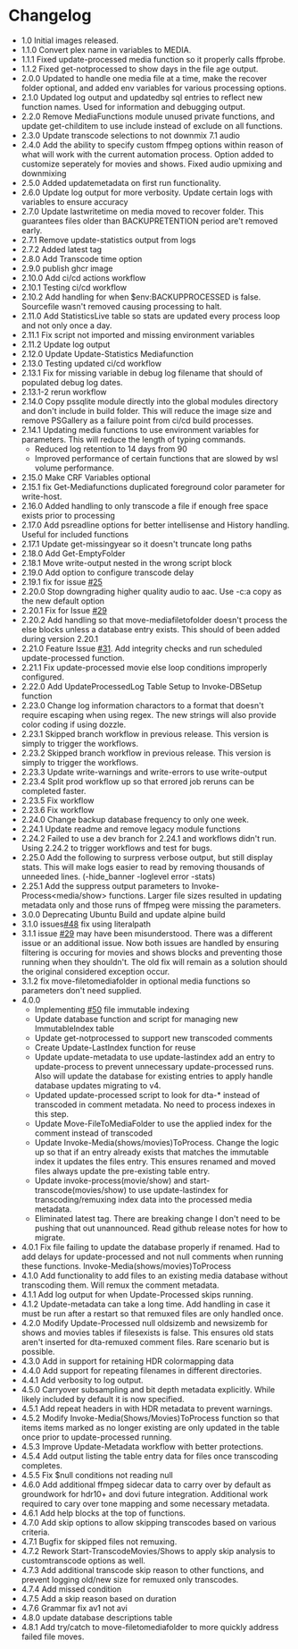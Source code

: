 # Changelog
- 1.0 Initial images released.
- 1.1.0 Convert plex name in variables to MEDIA.
- 1.1.1 Fixed update-processed media function so it properly calls ffprobe.
- 1.1.2 Fixed get-notprocessed to show days in the file age output.
- 2.0.0 Updated to handle one media file at a time, make the recover folder optional, and added env variables for various processing options.
- 2.1.0 Updated log output and updatedby sql entries to reflect new function names. Used for information and debugging output.
- 2.2.0 Remove MediaFunctions module unused private functions, and update get-childitem to use include instead of exclude on all functions.
- 2.3.0 Update transcode selections to not downmix 7.1 audio
- 2.4.0 Add the ability to specify custom ffmpeg options within reason of what will work with the current automation process. Option added to customize seperately for movies and shows. Fixed audio upmixing and downmixing
- 2.5.0 Added updatemetadata on first run functionality.
- 2.6.0 Update log output for more verbosity. Update certain logs with variables to ensure accuracy
- 2.7.0 Update lastwritetime on media moved to recover folder. This guarantees files older than BACKUPRETENTION period are't removed early.
- 2.7.1 Remove update-statistics output from logs
- 2.7.2 Added latest tag
- 2.8.0 Add Transcode time option
- 2.9.0 publish ghcr image
- 2.10.0 Add ci/cd actions workflow
- 2.10.1 Testing ci/cd workflow
- 2.10.2 Add handling for when $env:BACKUPPROCESSED is false. Sourcefile wasn't removed causing processing to halt.
- 2.11.0 Add StatisticsLive table so stats are updated every process loop and not only once a day.
- 2.11.1 Fix script not imported and missing environment variables
- 2.11.2 Update log output
- 2.12.0 Update Update-Statistics Mediafunction
- 2.13.0 Testing updated ci/cd workflow
- 2.13.1 Fix for missing variable in debug log filename that should of populated debug log dates.
- 2.13.1-2 rerun workflow
- 2.14.0 Copy pssqlite module directly into the global modules directory and don't include in build folder. This will reduce the image size and remove PSGallery as a failure point from ci/cd build processes.
- 2.14.1 Updating media functions to use environment variables for parameters. This will reduce the length of typing commands.
    - Reduced log retention to 14 days from 90
    - Improved performance of certain functions that are slowed by wsl volume performance.
- 2.15.0 Make CRF Variables optional
- 2.15.1 fix Get-Mediafunctions duplicated foreground color parameter for write-host.
- 2.16.0 Added handling to only transcode a file if enough free space exists prior to processing
- 2.17.0 Add psreadline options for better intellisense and History handling. Useful for included functions
- 2.17.1 Update get-missingyear so it doesn't truncate long paths
- 2.18.0 Add Get-EmptyFolder
- 2.18.1 Move write-output nested in the wrong script block
- 2.19.0 Add option to configure transcode delay
- 2.19.1 fix for issue [#25](https://github.com/TheTaylorLee/docker-transcodeautomation/issues/25)
- 2.20.0 Stop downgrading higher quality audio to aac. Use -c:a copy as the new default option
- 2.20.1 Fix for Issue [#29](https://github.com/TheTaylorLee/docker-transcodeautomation/issues/29)
- 2.20.2 Add handling so that move-mediafiletofolder doesn't process the else blocks unless a database entry exists. This should of been added during version 2.20.1
- 2.21.0 Feature Issue [#31](https://github.com/TheTaylorLee/docker-transcodeautomation/issues/31). Add integrity checks and run scheduled update-processed function.
- 2.21.1 Fix update-processed movie else loop conditions improperly configured.
- 2.22.0 Add UpdateProcessedLog Table Setup to Invoke-DBSetup function
- 2.23.0 Change log information charactors to a format that doesn't require escaping when using regex. The new strings will also provide color coding if using dozzle.
- 2.23.1 Skipped branch workflow in previous release. This version is simply to trigger the workflows.
- 2.23.2 Skipped branch workflow in previous release. This version is simply to trigger the workflows.
- 2.23.3 Update write-warnings and write-errors to use write-output
- 2.23.4 Split prod workflow up so that errored job reruns can be completed faster.
- 2.23.5 Fix workflow
- 2.23.6 Fix workflow
- 2.24.0 Change backup database frequency to only one week.
- 2.24.1 Update readme and remove legacy module functions
- 2.24.2 Failed to use a dev branch for 2.24.1 and workflows didn't run. Using 2.24.2 to trigger workflows and test for bugs.
- 2.25.0 Add the following to surpress verbose output, but still display stats. This will make logs easier to read by removing thousands of unneeded lines. (-hide_banner -loglevel error -stats)
- 2.25.1 Add the suppress output parameters to Invoke-Process<media/show> functions. Larger file sizes resulted in updating metadata only and those runs of ffmpeg were missing the parameters.
- 3.0.0 Deprecating Ubuntu Build and update alpine build
- 3.1.0 issues[#48](https://github.com/TheTaylorLee/docker-transcodeautomation/issues/48) fix using literalpath
- 3.1.1 issue [#29](https://github.com/TheTaylorLee/docker-transcodeautomation/issues/29) may have been misunderstood. There was a different issue or an additional issue. Now both issues are handled by ensuring filtering is occuring for movies and shows blocks and preventing those running when they shouldn't. The old fix will remain as a solution should the original considered exception occur.
- 3.1.2 fix move-filetomediafolder in optional media functions so parameters don't need supplied.
- 4.0.0
    - Implementing [#50](https://github.com/TheTaylorLee/docker-transcodeautomation/issues/50) file immutable indexing
    - Update database function and script for managing new ImmutableIndex table
    - Update get-notprocessed to support new transcoded comments
    - Create Update-LastIndex function for reuse
    - Update update-metadata to use update-lastindex add an entry to update-process to prevent unnecessary update-processed runs. Also will update the database for existing entries to apply handle database updates migrating to v4.
    - Updated update-processed script to look for dta-* instead of transcoded in comment metadata. No need to process indexes in this step.
    - Update Move-FileToMediaFolder to use the applied index for the comment instead of transcoded
    - Update Invoke-Media(shows/movies)ToProcess. Change the logic up so that if an entry already exists that matches the immutable index it updates the files entry. This ensures renamed and moved files always update the pre-existing table entry.
    - Update invoke-process(movie/show) and start-transcode(movies/show) to use update-lastindex for transcoding/remuxing index data into the processed media metadata.
    - Eliminated latest tag. There are breaking change I don't need to be pushing that out unannounced. Read github release notes for how to migrate.
- 4.0.1 Fix file failing to update the database properly if renamed. Had to add delays for update-processed and not null comments when running these functions. Invoke-Media(shows/movies)ToProcess
- 4.1.0 Add functionality to add files to an existing media database without transcoding them. Will remux the comment metadata.
- 4.1.1 Add log output for when Update-Processed skips running.
- 4.1.2 Update-metadata can take a long time. Add handling in case it must be run after a restart so that remuxed files are only handled once.
- 4.2.0 Modify Update-Processed null oldsizemb and newsizemb for shows and movies tables if filesexists is false. This ensures old stats aren't inserted for dta-remuxed comment files. Rare scenario but is possible.
- 4.3.0 Add in support for retaining HDR colormapping data
- 4.4.0 Add support for repeating filenames in different directories.
- 4.4.1 Add verbosity to log output.
- 4.5.0 Carryover subsampling and bit depth metadata explicitly. While likely included by default it is now specified.
- 4.5.1 Add repeat headers in with HDR metadata to prevent warnings.
- 4.5.2 Modify Invoke-Media(Shows/Movies)ToProcess function so that items items marked as no longer existing are only updated in the table once prior to update-processed running.
- 4.5.3 Improve Update-Metadata workflow with better protections.
- 4.5.4 Add output listing the table entry data for files once transcoding completes.
- 4.5.5 Fix $null conditions not reading null
- 4.6.0 Add additional ffmpeg sidecar data to carry over by default as groundwork for hdr10+ and dovi future integration. Additional work required to cary over tone mapping and some necessary metadata.
- 4.6.1 Add help blocks at the top of functions.
- 4.7.0 Add skip options to allow skipping transcodes based on various criteria.
- 4.7.1 Bugfix for skipped files not remuxing.
- 4.7.2 Rework Start-TranscodeMovies/Shows to apply skip analysis to customtranscode options as well.
- 4.7.3 Add additional transcode skip reason to other functions, and prevent logging old/new size for remuxed only transcodes.
- 4.7.4 Add missed condition
- 4.7.5 Add a skip reason based on duration
- 4.7.6 Grammar fix av1 not avi
- 4.8.0 update database descriptions table
- 4.8.1 Add try/catch to move-filetomediafolder to more quickly address failed file moves.